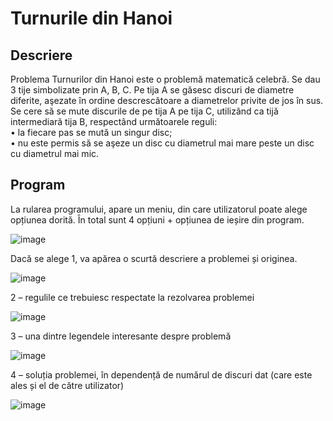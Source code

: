 # Turnurile din Hanoi

## Descriere
Problema Turnurilor din Hanoi este o problemă matematică celebră. 
Se dau 3 tije simbolizate prin A, B, C. Pe tija A se găsesc discuri de diametre diferite, aşezate în ordine descrescătoare a diametrelor privite de jos în sus. Se cere să se mute discurile de pe tija A pe tija C, utilizând ca tijă intermediară tija B, respectând următoarele reguli:  
  • la fiecare pas se mută un singur disc;  
  • nu este permis să se aşeze un disc cu diametrul mai mare peste un disc cu diametrul mai mic.

## Program
La rularea programului, apare un meniu, din care utilizatorul poate alege opțiunea dorită. În total sunt 4 opțiuni + opțiunea de ieșire din program.

![image](https://user-images.githubusercontent.com/120491557/208671636-93848ff5-c32e-4726-9a8e-1a5a9f31060a.png)

Dacă se alege 1, va apărea o scurtă descriere a problemei și originea.

![image](https://user-images.githubusercontent.com/120491557/208671763-4b033fa7-bc74-4029-9c5d-755a6e05c8c9.png)

2 – regulile ce trebuiesc respectate la rezolvarea problemei

![image](https://user-images.githubusercontent.com/120491557/208671872-a70cf567-17a2-4630-9b79-aa78733302f3.png)

3 – una dintre legendele interesante despre problemă

![image](https://user-images.githubusercontent.com/120491557/208671920-3b24a452-2a64-4aff-9126-cef916a7ec01.png)

4 – soluția problemei, în dependență de numărul de discuri dat (care este ales și el de către utilizator) 

![image](https://user-images.githubusercontent.com/120491557/208671956-4ce19db2-7399-41fc-992f-a67e729a8588.png)
